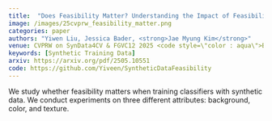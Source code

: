 ```yaml
---
title:  "Does Feasibility Matter? Understanding the Impact of Feasibility on Synthetic Training Data"
image: /images/25cvprw_feasibility_matter.png
categories: paper
authors: "Yiwen Liu, Jessica Bader, <strong>Jae Myung Kim</strong>"
venue: CVPRW on SynData4CV & FGVC12 2025 <code style=\"color : aqua\">Best Paper Award</code>
keywords: [Synthetic Training Data]
arxiv: https://arxiv.org/pdf/2505.10551
code: https://github.com/Yiveen/SyntheticDataFeasibility
---
```

We study whether feasibility matters when training classifiers with synthetic data. We conduct experiments on three different attributes: background, color, and texture.
